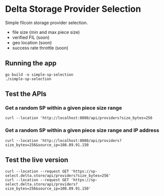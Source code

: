 # Delta Storage Provider Selection

Simple filcoin storage provider selection.
- file size (min and max piece size)
- verified FIL (soon)
- geo location (soon)
- success rate throttle (soon)

## Running the app
```
go build -o simple-sp-selection
./simple-sp-selection
```

## Test the APIs
### Get a random SP within a given piece size range
```
curl --location 'http://localhost:8080/api/providers?size_bytes=256
```

### Get a random SP within a given piece size range and IP address
```
curl --location 'http://localhost:8080/api/providers?size_bytes=256&source_ip=108.89.91.150
```

## Test the live version
```
curl --location --request GET 'https://sp-select.delta.store/api/providers?size_bytes=256'
curl --location --request GET 'https://sp-select.delta.store/api/providers?size_bytes=256&source_ip=108.89.91.150'
```
